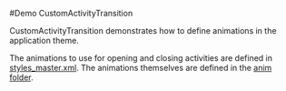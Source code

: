 #Demo CustomActivityTransition

CustomActivityTransition demonstrates how to define animations in the application theme.

The animations to use for opening and closing activities are defined in
[styles_master.xml](src/main/res/values/styles_master.xml). The animations themselves are defined in the
[anim folder](src/main/res/anim).

